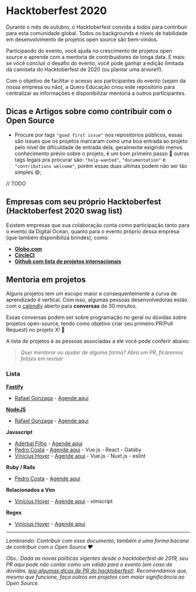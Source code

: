 # Hacktoberfest 2020

Durante o mês de outubro, o Hacktoberfest convida a todos para contribuir para esta comunidade global. Todos os backgrounds e níveis de habilidade em desenvolvimento de projetos open source são bem-vindos. 

Participando do evento, você ajuda no crescimento de projetos open source e aprende com a mentoria de contribuidores de longa data. E mais: se você concluir o desafio do evento, você pode ganhar a edição limitada da camiseta do Hacktoberfest de 2020 (ou plantar uma árvore!!).

Com o objetivo de facilitar o acesso aos participantes do evento (sejam da nossa empresa ou não), a Quero Educação criou este repositório para centralizar as informações e disponibilizar mentoria a outros participantes.

## Dicas e Artigos sobre como contribuir com o Open Source

- Procure por tags `"good first issue"` nos repositórios públicos, essas são issues que os projetos marcaram como uma boa entrada ao projeto pelo nível de díficuldade de entrada dela, geralmente exigindo menos conhecimento prévio sobre o projeto, é um bom primeiro passo :muscle: outras tags legais pra procurar são: `"help-wanted"`, `"documentation"` e `"contributions welcome"`, porém essas duas ultimas podem não ser tão simples :smile:;

// TODO

## Empresas com seu próprio Hacktoberfest (Hacktoberfest 2020 swag list)

Existem empresas que sua colaboração conta como participação tanto para o evento da Digital Ocean, quanto para o evento próprio dessa empresa (que também disponibiliza brindes), como:

- **[Globo.com](https://opensource.globo.com/hacktoberfest/)**
- **[CircleCI](https://hacktoberfest.circleci.com/)**
- **[Github com lista de projetos internacionais](https://github.com/crweiner/hacktoberfest-swag-list)**


## Mentoria em projetos

Alguns projetos tem um escopo maior e consequentemente a curva de aprendizado é vertical. Com isso, algumas pessoas desenvolvedoras estão com o [calendly](https://calendly.com/pt) aberto para **conversas** de 30 minutos.

Essas conversas podem ser sobre programação no geral ou dúvidas sobre projetos open-source, tendo como objetivo criar seu primeiro PR(Pull Request) no projeto X! :tada:

A lista de projetos e as pessoas associadas a ele você pode conferir abaixo:

> _Quer mentorar ou ajudar de alguma forma? Abra um PR, ficaremos felizes em revisar_

### Lista

**[Fastify](https://github.com/fastify/fastify)**
 - [Rafael Gonzaga](https://github.com/rafaelgss) - [Agende aqui](https://calendly.com/rafaelgss/30min)

**[NodeJS](https://github.com/nodejs/node)**
 - [Rafael Gonzaga](https://github.com/rafaelgss) - [Agende aqui](https://calendly.com/rafaelgss/30min)

**Javascript**
 - [Aderbal Filho](https://github.com/AderbalFilho) - [Agende aqui](https://calendly.com/aderbalfilho/30min)
 - [Pedro Costa](https://github.com/plcosta) - [Agende aqui](https://calendly.com/pedro-costa-quero/30min) - Vue.js - React - Gatsby
 - [Vinícius Hoyer](https://github.com/vhoyer) - [Agende aqui](https://calendly.com/vhoyer/30min) - Vue.js - Nuxt.js - eslint

**Ruby / Rails**
 - [Pedro Costa](https://github.com/plcosta) - [Agende aqui](https://calendly.com/pedro-costa-quero/30min)
 
**Relacionados a Vim**
 - [Vinícius Hoyer](https://github.com/vhoyer) - [Agende aqui](https://calendly.com/vhoyer/30min) - vimscript
 
**Regex**
 - [Vinícius Hoyer](https://github.com/vhoyer) - [Agende aqui](https://calendly.com/vhoyer/30min)

---

_Lembrando: Contribuir com esse documento, também é uma forma bacana de contribuir com o Open Source :heart:_

_Obs.: Dada as novas políticas vigentes desde o hacktoberfest de 2019, seu PR aqui pode não contar como um válido para o evento (em caso de dúvidas, [leia algumas dicas de PR do hacktoberfest](https://hacktoberfest.digitalocean.com/details/#quality)). Recomendamos que, mesmo que funcione, faça outros em projetos com maior significância ao Open Source._
